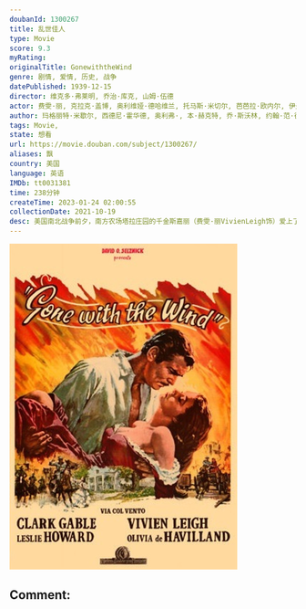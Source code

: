 ```yaml
---
doubanId: 1300267
title: 乱世佳人
type: Movie
score: 9.3
myRating: 
originalTitle: GonewiththeWind
genre: 剧情, 爱情, 历史, 战争
datePublished: 1939-12-15
director: 维克多·弗莱明, 乔治·库克, 山姆·伍德
actor: 费雯·丽, 克拉克·盖博, 奥利维娅·德哈维兰, 托马斯·米切尔, 芭芭拉·欧内尔, 伊夫林·凯耶斯, 安·卢瑟福德, 乔治·里弗斯, 弗莱德·克莱恩, 海蒂·麦克丹尼尔斯, 奥斯卡·波尔克, 巴特弗莱·麦昆, 维克托·乔里, 埃弗雷特·布朗, 霍华德·, 艾丽西亚·瑞特, 莱斯利·霍华德, 兰德·布鲁克斯, 卡洛尔·奈, 劳拉·霍普·克鲁斯, 埃迪·安德森, 哈里·达文波特, 利昂娜·罗伯特, 简·达威尔, 欧娜·满森, 保罗·赫斯特, 伊莎贝尔·朱尔, 卡米·金·肯伦, 艾瑞克·林登, ·克里根, 沃德·邦德, 莉莲·肯布尔, 李守贞, 唐烨, 吴文伦, 彭河, 查曼若
author: 玛格丽特·米歇尔, 西德尼·霍华德, 奥利弗·, 本·赫克特, 乔·斯沃林, 约翰·范·德鲁登
tags: Movie, 
state: 想看
url: https://movie.douban.com/subject/1300267/
aliases: 飘
country: 美国
language: 英语
IMDb: tt0031381
time: 238分钟
createTime: 2023-01-24 02:00:55
collectionDate: 2021-10-19
desc: 美国南北战争前夕，南方农场塔拉庄园的千金斯嘉丽（费雯·丽VivienLeigh饰）爱上了另一个农场主的儿子艾希礼（莱斯利·霍华德LeslieHoward饰），遭到了拒绝，为了报复，她嫁给了...
---
```


![image](assets/p1963126880.jpg)

Comment: 
---

